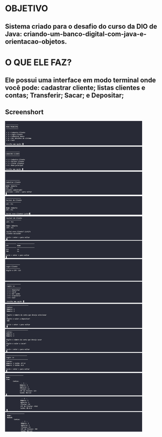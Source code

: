 # OBJETIVO
## Sistema criado para o desafio do curso da DIO de Java: criando-um-banco-digital-com-java-e-orientacao-objetos.

# O QUE ELE FAZ?
## Ele possui uma interface em modo terminal onde você pode: cadastrar cliente; listas clientes e contas; Transferir; Sacar; e Depositar;

## Screenshort

![Screenshort System](https://raw.githubusercontent.com/LeanFicagna/Sistema-Banco-JAVA-DIO/main/screenshort/img.png)
